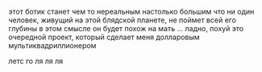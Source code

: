 этот ботик станет чем то нереальным
настолько большим
что ни один человек, живущий на этой блядской планете, не поймет всей его глубины
в этом смысле он будет похож на мать ...
ладно, похуй
это очередной проект, который сделает меня долларовым мультиквадриллионером

летс го ля ля ля
